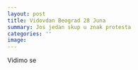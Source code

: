 ```yaml
---
layout: post
title: Vidovdan Beograd 28 Juna
summary: Jos jedan skup u znak protesta
categories: ''
image:
---
```

Vidimo se


